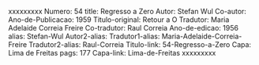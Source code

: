 xxxxxxxxx
Numero: 54
title: Regresso a Zero
Autor: Stefan Wul
Co-autor: 
Ano-de-Publicacao: 1959
Titulo-original: Retour a O
Tradutor: Maria Adelaide Correia Freire
Co-tradutor: Raul Correia
Ano-de-edicao: 1956
alias: Stefan-Wul
Autor2-alias: 
Tradutor1-alias: Maria-Adelaide-Correia-Freire
Tradutor2-alias: Raul-Correia
Titulo-link: 54-Regresso-a-Zero
Capa: Lima de Freitas
pags: 177
Capa-link: Lima-de-Freitas
xxxxxxxxx